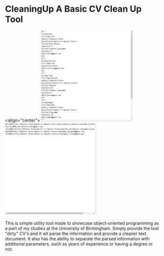# CleaningUp A Basic CV Clean Up Tool

<align="center"> <img src="images/1.png" alt="Logo" width="300" height="300"> <img src="images/2.png" alt="Logo" width="300" height="300"></align>
<br>
<br>
This is simple utility tool made to showcase object-oriented programming as a part of my studies at the University of Birmingham. Simply provide the tool "dirty" CV's and it wll parse the information and provide a cleaner text document. It also has the ability to separate the parsed information with additional parameters, such as years of experience or having a degree or not. 
